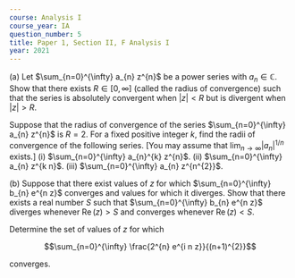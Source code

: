 ```yaml
---
course: Analysis I
course_year: IA
question_number: 5
title: Paper 1, Section II, F Analysis I
year: 2021
---
```




(a) Let $\sum_{n=0}^{\infty} a_{n} z^{n}$ be a power series with $a_{n} \in \mathbb{C}$. Show that there exists $R \in[0, \infty]$ (called the radius of convergence) such that the series is absolutely convergent when $|z|<R$ but is divergent when $|z|>R$.

Suppose that the radius of convergence of the series $\sum_{n=0}^{\infty} a_{n} z^{n}$ is $R=2$. For a fixed positive integer $k$, find the radii of convergence of the following series. [You may assume that $\lim _{n \rightarrow \infty}\left|a_{n}\right|^{1 / n}$ exists.]
(i) $\sum_{n=0}^{\infty} a_{n}^{k} z^{n}$.
(ii) $\sum_{n=0}^{\infty} a_{n} z^{k n}$.
(iii) $\sum_{n=0}^{\infty} a_{n} z^{n^{2}}$.

(b) Suppose that there exist values of $z$ for which $\sum_{n=0}^{\infty} b_{n} e^{n z}$ converges and values for which it diverges. Show that there exists a real number $S$ such that $\sum_{n=0}^{\infty} b_{n} e^{n z}$ diverges whenever $\operatorname{Re}(z)>S$ and converges whenever $\operatorname{Re}(z)<S$.

Determine the set of values of $z$ for which

$$\sum_{n=0}^{\infty} \frac{2^{n} e^{i n z}}{(n+1)^{2}}$$

converges.